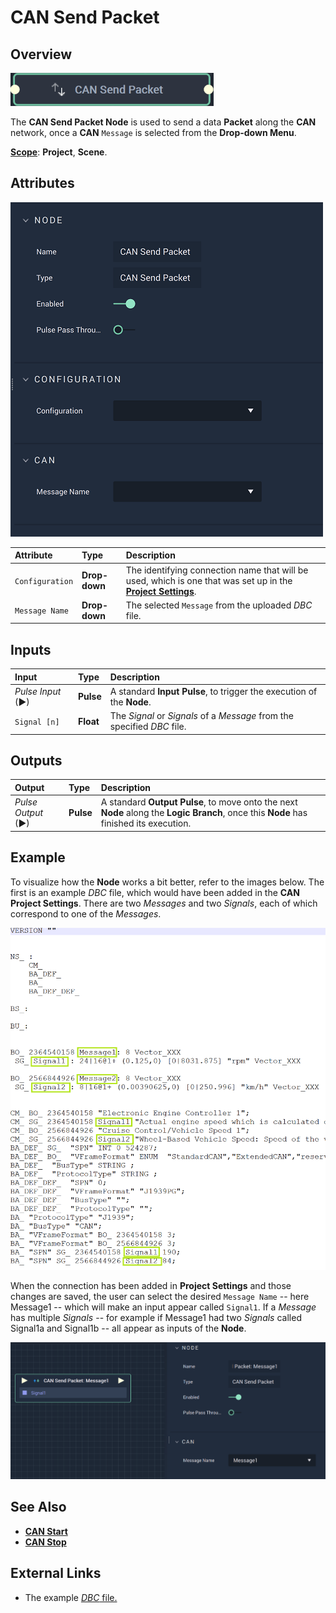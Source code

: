 # CAN Send Packet

## Overview

![The CAN Send Packet Node.](../../../.gitbook/assets/cansendpacketnode20241.png)

The **CAN Send Packet Node** is used to send a data **Packet** along the **CAN** network, once a **CAN** `Message` is selected from the **Drop-down Menu**.

[**Scope**](../overview.md#scopes): **Project**, **Scene**.

## Attributes

![The CAN Send Packet Node Attributes.](../../../.gitbook/assets/cansendpacket-attriupdate.png)

| Attribute | Type | Description |
| :--- | :--- | :--- |
| `Configuration` | **Drop-down** | The identifying connection name that will be used, which is one that was set up in the [**Project Settings**](../../../modules/project-settings/CAN.md). |
| `Message Name` | **Drop-down** | The selected `Message` from the uploaded _DBC_ file. |


## Inputs

| Input | Type | Description |
| :--- | :--- | :--- |
| _Pulse Input_ \(►\) | **Pulse** | A standard **Input Pulse**, to trigger the execution of the **Node**. |
|`Signal [n]`|**Float**|The *Signal* or *Signals* of a *Message* from the specified *DBC* file.|

## Outputs

| Output | Type | Description |
| :--- | :--- | :--- |
| _Pulse Output_ \(►\) | **Pulse** | A standard **Output Pulse**, to move onto the next **Node** along the **Logic Branch**, once this **Node** has finished its execution. |


## Example

To visualize how the **Node** works a bit better, refer to the images below. The first is an example *DBC* file, which would have been added in the **CAN Project Settings**. There are two *Messages* and two *Signals*, each of which correspond to one of the *Messages*. 

![DBC File Example.](../../../.gitbook/assets/dbcfilereal.png)

When the connection has been added in **Project Settings** and those changes are saved, the user can select the desired `Message Name` -- here Message1 -- which will make an input appear called `Signal1`. If a *Message* has multiple *Signals* -- for example if Message1 had two *Signals* called Signal1a and Signal1b -- all appear as inputs of the **Node**. 

![CAN Send Packet Node with Connection.](../../../.gitbook/assets/cansendpacketexample.png)

## See Also

* [**CAN Start**](canstart.md)
* [**CAN Stop**](canstop.md)

## External Links

* The example [*DBC* file.](https://www.csselectronics.com/pages/can-dbc-file-database-intro)